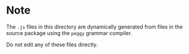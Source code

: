 # Note

The `.js` files in this directory are dynamically generated from
files in the source package using the `peggy` grammar compiler.

Do not edit any of these files directly.
